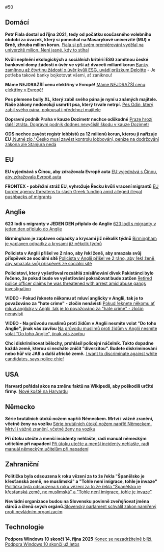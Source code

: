 #50

## Domácí

**Petr Fiala dostal od října 2021, tedy od počátku současného volebního období za úvazek, který si ponechal na Masarykově univerzitě (MU) v Brně, zhruba milion korun.** [Fiala si při svém premiérování vydělal na univerzitě milion. Není jasné, kdy to stíhal](https://www.echo24.cz/a/HGvcQ/zpravy-domov-fiala-premier-univerzita-milion-neni-jasne-stihal)

**Kvůli neplnění ekologických a sociálních kritérií ESG zamítnou české bankovní domy žádosti o úvěr ve výši až dvaceti miliard korun** [Banky zamítnou až čtvrtinu žádostí o úvěr kvůli ESG, uvádí průzkum Deloitte](https://www.seznamzpravy.cz/clanek/ekonomika-banky-zamitnou-az-ctvrtinu-zadosti-o-uver-kvuli-esg-uvadi-pruzkum-deloitte-273741) - Je potřeba takové banky bojkotovat všemi, ať zaniknou!

**Máme NEJDRAŽŠÍ cenu elektřiny v Evropě!** [Máme NEJDRAŽŠÍ cenu elektřiny v Evropě!](https://x.com/Ministerstvocz/status/1910632819035873703)

**Pes plemene bully XL, který zabil svého pána je nyní u známých majitele. Naše zákony nedovolují usmrtit psa, který trvale netrpí.** [Pes Odin, který zabil svého pána, pokousal i předchozí majitele](https://www.novinky.cz/clanek/krimi-pes-odin-ktery-zabil-sveho-pana-pokousal-i-predchozi-majitele-40517052#dop_ab_variant=0&dop_id=40517052&dop_req_id=hlF3BfOpfWP-202504111529&dop_source_zone_name=novinky.web.nexttoart)

**Dopravní podnik Praha v kauze Dozimetr nechce odškodné** [Praze hrozí další ztráta. Dopravní podnik dodnes nevyčíslil škodu v kauze Dozimetr](https://www.idnes.cz/zpravy/domaci/dopravni-podnik-praha-dozimetr-kauza-skoda.A250411_173421_domaci_stud?zdroj=otvirak)

**ODS nechce zavést registr lobbistů za 12 milionů korun, kterou ji nařizuje EU** [‚Nutné zlo.‘ Česko musí zavést kontrolu lobbování, peníze na dodržování zákona ale Stanjura nedá](https://www.irozhlas.cz/zpravy-domov/zakon-o-lobbingu-stanjura-ministerstvo-financi-protikorupcni-zakony_2504120500_tec)


## EU

**EU vyjednává s Čínou, aby zdražovala Evropě auta** [EU vyjednává s Čínou, aby zdražovala Evropě auta](https://x.com/Ministerstvocz/status/1910630390710120664)

**FRONTEX - pobřežní stráž EU, vyhrožuje Řecku kvůli vracení migrantů** [EU border agency threatens to slash Greek funding amid alleged illegal pushbacks of migrants](https://www.politico.eu/article/eu-border-agency-frontex-greece-pushbacks-migration/)

## Anglie 

**623 lodí s migranty v JEDEN DEN připlulo do Anglie** [623 lodí s migranty v jeden den připlulo do Anglie](http://x.com/AFpost/status/1911188833187615034)

**Birmingham je zaplaven odpadky a krysami již několik týdnů** [Birmingham je yaplaven odpadkz a krysami již několik týdnů](https://x.com/BlkoJa/status/1910263633805819985)

**Policista v Anglii přišel ve 2 ráno, aby řekl ženě, aby smazala svůj příspěvek ze sociální sítě** [Policista v Anglii přišel ve 2 ráno, aby řekl ženě, aby smazala svůj příspěvek ze sociální sítě](https://x.com/Suffragent_/status/1910022828319203819)

**Policistovi, který vyšetřoval rozsáhlá znísilňování dívek Pakistánci bylo řečeno, že pokud bude ve vyšetřování pokračovat bude zatčen** [Retired police officer claims he was threatened with arrest amid abuse gangs investigation ](https://www.gbnews.com/news/grooming-gangs-retired-police-officer-arrest-threat-abuse-rape-investigation)

**VIDEO - Pokud řeknete někomu ať mluví anglicky v Anglii, tak je to považováno za "hate crime" - zločin nenávisti** [Pokud řeknete někomu ať mluví anglicky v Anglii, tak je to považováno za "hate crime" - zločin nenávisti](https://x.com/Basil_TGMD/status/1911234814314741938)

**VIDEO - Na průvodu muslimů proti židům v Anglii nesmíte volat "Do toho Anglie", jinak vás zavřou** [Na průvodu muslimů proti židům v Anglii nesmíte volat "Do toho Anglie", jinak vás zavřou](https://x.com/amuse/status/1911408325842915360)

**Chci diskriminovat bělochy, prohlásil policejní náčelník. Takto dopadne každá země, kterou si necháte zničit "diverzitou". Budete diskriminováni nebo hůř viz JAR a další africké země.** [I want to discriminate against white candidates, says police chief ](https://www.telegraph.co.uk/news/2025/04/11/i-want-to-discriminate-against-white-candidates-says-police/)

## USA

**Harvard pořádal akce na změnu faktů na Wikipedii, aby poškodili určité firmy.** [Nové koště na Harvardu](https://www.echo24.cz/a/HTEAk/kometar-martin-weiss-usa-nove-koste-na-harvardu)

## Německo

**Série brutálních útoků nožem napříč Německem. Mrtví i vážně zranění, včetně ženy na vozíku** [Série brutálních útoků nožem napříč Německem. Mrtví i vážně zranění, včetně ženy na vozíku](https://www.echo24.cz/a/Hfn7v/zpravy-svet-utoky-nozem-v-nemecku)

**Při útoku utečte a menší incidenty nehlašte, radí manuál německým učitelům při napadení** [Při útoku utečte a menší incidenty nehlašte, radí manuál německým učitelům při napadení](https://www.novinky.cz/clanek/zahranicni-evropa-pri-utoku-utecte-a-mensi-incidenty-nehlaste-radi-manual-nemeckym-ucitelum-pri-napadeni-40517461)

## Zahraniční

**Politička byla odsouzena k roku vězení za to že řekla "Španělsko je křesťanská země, ne muslimská" a "Tohle není imigrace, tohle je invaze"** [Politička byla odsouzena k roku vězení za to že řekla "Španělsko je křesťanská země, ne muslimská" a "Tohle není imigrace, tohle je invaze"](https://x.com/AFpost/status/1911173730560344294)

**Nevládní organizace budou na Slovensku povinně zveřejňovat jména dárců a členů svých orgánů.**[Slovenský parlament schválil zákon namířený proti nevládním organizacím](https://www.novinky.cz/clanek/zahranicni-slovensky-parlament-schvalil-zakon-namireny-proti-nevladnim-organizacim-40517742)

## Technologie

**Podpora Windows 10 skončí 14. října 2025** [Konec se nezadržitelně blíží. Podpora Windows 10 skončí už letos](https://www.novinky.cz/clanek/internet-a-pc-software-konec-se-nezadrzitelne-blizi-podpora-windows-10-skonci-uz-letos-40517285)
